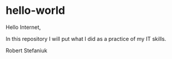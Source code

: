 # hello-world

Hello Internet,

In this repository I will put what I did as a practice of my IT skills.

Robert Stefaniuk
